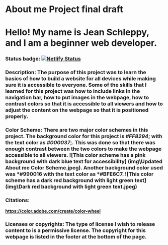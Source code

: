 # About me Project final draft
# Hello! My name is Jean Schleppy, and I am a beginner web developer.

### Status badge: [![Netlify Status](https://api.netlify.com/api/v1/badges/75bdc96e-9369-434d-b3ab-f2cdd003a49d/deploy-status)](https://app.netlify.com/sites/about-me-schleppyj2/deploys)

### Description: The purpose of this project was to learn the basics of how to build a website for all devices while making sure it is accessible to everyone. Some of the skills that I learned for this project was how to include links in the navigation bar, how to put images in the webpage, how to contrast colors so that it is accessible to all viewers and how to adjust the content on the webpage so that it is positioned properly.

### Color Scheme: There are two major color schemes in this project. The background color for this project is *#FF8294*; with the text color as *#000037*;. This was done so that there was enough contrast between the two colors to make the webpage accessible to all viewers. ![This color scheme has a pink background with dark blue text for accessibility] (img\Updated About me Color Scheme.jpeg). Another background color used was *#990016 with the text color as *#BFE6C7. ![This color scheme has a dark red background with light green text] (img\Dark red background with light green text.jpeg)

### Citations:
**https://color.adobe.com/create/color-wheel**

### Licenses or copyrights: The type of license I wish to release content to is a permissive license. The copyright for this webpage is listed in the footer at the bottom of the page.